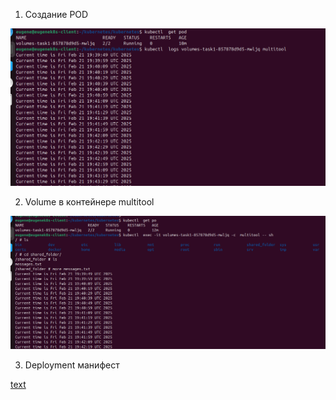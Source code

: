 1. Создание POD

![alt text](kub1.png)


2. Volume в контейнере multitool

![alt text](kub2.png)


3. Deployment манифест 

[text](mydepl1.yml)